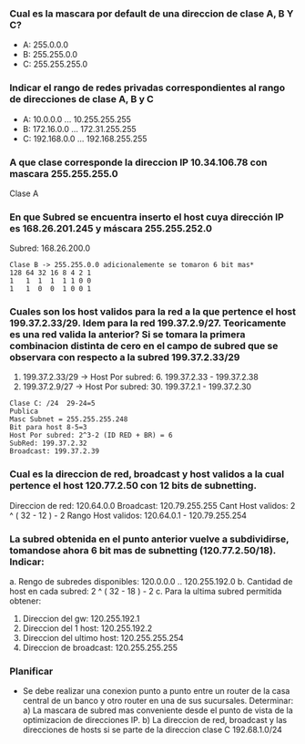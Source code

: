 ### Cual es la mascara por default de una direccion de clase A, B Y C?
* A: 255.0.0.0
* B: 255.255.0.0
* C: 255.255.255.0

### Indicar el rango de redes privadas correspondientes al rango de direcciones de clase A, B y C
* A: 10.0.0.0 ... 10.255.255.255
* B: 172.16.0.0 ... 172.31.255.255
* C: 192.168.0.0 ... 192.168.255.255

### A que clase corresponde la direccion IP 10.34.106.78 con mascara 255.255.255.0
Clase A

### En que Subred se encuentra inserto el host cuya dirección IP es 168.26.201.245 y máscara 255.255.252.0
Subred: 168.26.200.0
```
Clase B -> 255.255.0.0 adicionalemente se tomaron 6 bit mas*
128 64 32 16 8 4 2 1 
1   1  1  1  1 1 0 0
1   1  0  0  1 0 0 1
```

### Cuales son los host validos para la red a la que pertence el host 199.37.2.33/29. Idem para la red 199.37.2.9/27. Teoricamente es una red valida la anterior? Si se tomara la primera combinacion distinta de cero en el campo de subred que se observara con respecto a la subred 199.37.2.33/29
1. 199.37.2.33/29 -> Host Por subred: 6. 199.37.2.33 - 199.37.2.38
2. 199.37.2.9/27  -> Host Por subred: 30. 199.37.2.1 - 199.37.2.30
```
Clase C: /24  29-24=5
Publica
Masc Subnet = 255.255.255.248
Bit para host 8-5=3
Host Por subred: 2^3-2 (ID RED + BR) = 6
SubRed: 199.37.2.32
Broadcast: 199.37.2.39
```

### Cual es la direccion de red, broadcast y host validos a la cual pertence el host 120.77.2.50 con 12 bits de subnetting.
Direccion de red: 120.64.0.0
Broadcast: 120.79.255.255
Cant Host validos: 2 ^ ( 32 - 12 ) - 2
Rango Host validos: 120.64.0.1 - 120.79.255.254

### La subred obtenida en el punto anterior vuelve a subdividirse, tomandose ahora 6 bit mas de subnetting (120.77.2.50/18). Indicar:
a. Rengo de subredes disponibles: 120.0.0.0 .. 120.255.192.0
b. Cantidad de host en cada subred:  2 ^ ( 32 - 18 ) - 2
c. Para la ultima subred permitida obtener:
 1.  Direccion del gw: 120.255.192.1
 1.  Direccion del 1 host: 120.255.192.2
 1.  Direccion del ultimo host: 120.255.255.254
 1.  Direccion de broadcast: 120.255.255.255
 
### Planificar
* Se debe realizar una conexion punto a punto entre un router de la casa central de un banco y otro router en una de sus sucursales. Determinar:
a) La mascara de subred mas conveniente desde el punto de vista de la optimizacion de direcciones IP.
b) La direccion de red, broadcast y las direcciones de hosts si se parte de la direccion clase C 192.68.1.0/24
